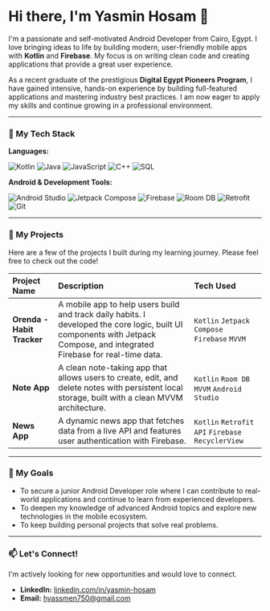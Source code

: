 # Hi there, I'm Yasmin Hosam 👋


I'm a passionate and self-motivated Android Developer from Cairo, Egypt. I love bringing ideas to life by building modern, user-friendly mobile apps with **Kotlin** and **Firebase**. My focus is on writing clean code and creating applications that provide a great user experience.

As a recent graduate of the prestigious **Digital Egypt Pioneers Program**, I have gained intensive, hands-on experience by building full-featured applications and mastering industry best practices. I am now eager to apply my skills and continue growing in a professional environment.

---

### 🔧 My Tech Stack

**Languages:**
<div>
  <img src="https://img.shields.io/badge/Kotlin-7F52FF?style=for-the-badge&logo=kotlin&logoColor=white" alt="Kotlin"/>
  <img src="https://img.shields.io/badge/Java-ED8B00?style=for-the-badge&logo=openjdk&logoColor=white" alt="Java"/>
  <img src="https://img.shields.io/badge/JavaScript-F7DF1E?style=for-the-badge&logo=javascript&logoColor=black" alt="JavaScript"/>
  <img src="https://img.shields.io/badge/C%2B%2B-00599C?style=for-the-badge&logo=c%2B%2B&logoColor=white" alt="C++"/>
  <img src="https://img.shields.io/badge/SQL-4479A1?style=for-the-badge&logo=mysql&logoColor=white" alt="SQL"/>
</div>

**Android & Development Tools:**
<div>
  <img src="https://img.shields.io/badge/Android%20Studio-3DDC84?style=for-the-badge&logo=android-studio&logoColor=white" alt="Android Studio"/>
  <img src="https://img.shields.io/badge/Jetpack%20Compose-4285F4?style=for-the-badge&logo=jetpackcompose&logoColor=white" alt="Jetpack Compose"/>
  <img src="https://img.shields.io/badge/Firebase-FFCA28?style=for-the-badge&logo=firebase&logoColor=black" alt="Firebase"/>
  <img src="https://img.shields.io/badge/Room%20DB-4A4A4A?style=for-the-badge&logo=android&logoColor=3DDC84" alt="Room DB"/>
  <img src="https://img.shields.io/badge/Retrofit-4A4A4A?style=for-the-badge&logo=square&logoColor=white" alt="Retrofit"/>
  <img src="https://img.shields.io/badge/Git-F05032?style=for-the-badge&logo=git&logoColor=white" alt="Git"/>
</div>

---

### 🚀 My Projects

Here are a few of the projects I built during my learning journey. Please feel free to check out the code!

| Project Name | Description | Tech Used |
| :--- | :--- | :--- |
| **Orenda - Habit Tracker** | A mobile app to help users build and track daily habits. I developed the core logic, built UI components with Jetpack Compose, and integrated Firebase for real-time data. | `Kotlin` `Jetpack Compose` `Firebase` `MVVM` |
| **Note App** | A clean note-taking app that allows users to create, edit, and delete notes with persistent local storage, built with a clean MVVM architecture. | `Kotlin` `Room DB` `MVVM` `Android Studio` |
| **News App** | A dynamic news app that fetches data from a live API and features user authentication with Firebase. | `Kotlin` `Retrofit` `API` `Firebase` `RecyclerView` |

---

### 🌱 My Goals

* To secure a junior Android Developer role where I can contribute to real-world applications and continue to learn from experienced developers.
* To deepen my knowledge of advanced Android topics and explore new technologies in the mobile ecosystem.
* To keep building personal projects that solve real problems.

---

### 📫 Let's Connect!

I'm actively looking for new opportunities and would love to connect.

* **LinkedIn:** [linkedin.com/in/yasmin-hosam](https://linkedin.com/in/yasmin-hosam)
* **Email:** [hyassmen750@gmail.com](mailto:hyassmen750@gmail.com)
